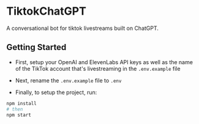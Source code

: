 # TiktokChatGPT
A conversational bot for tiktok livestreams built on ChatGPT.


## Getting Started
- First, setup your OpenAI and ElevenLabs API keys as well as the name of the TikTok account that's livestreaming in the `.env.example` file


- Next, rename the `.env.example` file to `.env`


- Finally, to setup the project, run:

```bash
npm install
# then
npm start
```